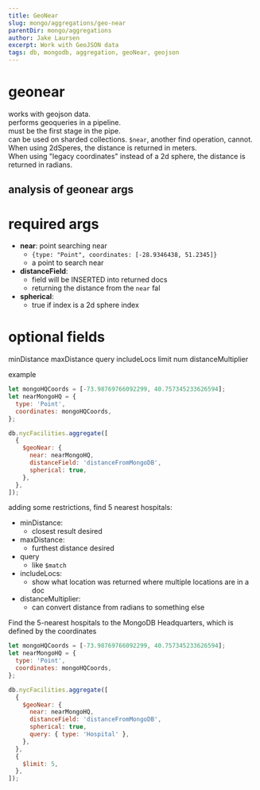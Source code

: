 ```yaml
---
title: GeoNear
slug: mongo/aggregations/geo-near
parentDir: mongo/aggregations
author: Jake Laursen
excerpt: Work with GeoJSON data
tags: db, mongodb, aggregation, geoNear, geojson
---
```


# geonear

works with geojson data.  
performs geoqueries in a pipeline.  
must be the first stage in the pipe.  
can be used on sharded collections. `$near`, another find operation, cannot.  
When using 2dSperes, the distance is returned in meters.  
When using "legacy coordinates" instead of a 2d sphere, the distance is returned in radians.

## analysis of geonear args

# required args

- **near**: point searching near
  - `{type: "Point", coordinates: [-28.9346438, 51.2345]}`
  - a point to search near
- **distanceField**:
  - field will be INSERTED into returned docs
  - returning the distance from the `near` fal
- **spherical**:
  - true if index is a 2d sphere index

# optional fields

minDistance
maxDistance
query
includeLocs
limit
num
distanceMultiplier

example

```js
let mongoHQCoords = [-73.98769766092299, 40.757345233626594];
let nearMongoHQ = {
  type: 'Point',
  coordinates: mongoHQCoords,
};

db.nycFacilities.aggregate([
  {
    $geoNear: {
      near: nearMongoHQ,
      distanceField: 'distanceFromMongoDB',
      spherical: true,
    },
  },
]);
```

adding some restrictions, find 5 nearest hospitals:

- minDistance:
  - closest result desired
- maxDistance:
  - furthest distance desired
- query
  - like `$match`
- includeLocs:
  - show what location was returned where multiple locations are in a doc
- distanceMultiplier:
  - can convert distance from radians to something else

Find the 5-nearest hospitals to the MongoDB Headquarters, which is defined by the coordinates

```js
let mongoHQCoords = [-73.98769766092299, 40.757345233626594];
let nearMongoHQ = {
  type: 'Point',
  coordinates: mongoHQCoords,
};

db.nycFacilities.aggregate([
  {
    $geoNear: {
      near: nearMongoHQ,
      distanceField: 'distanceFromMongoDB',
      spherical: true,
      query: { type: 'Hospital' },
    },
  },
  {
    $limit: 5,
  },
]);
```
